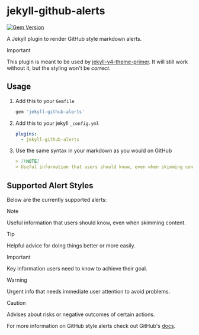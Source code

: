 # jekyll-github-alerts

[![Gem Version](https://badge.fury.io/rb/jekyll-github-alerts.svg)](https://badge.fury.io/rb/jekyll-github-alerts.svg)

A Jekyll plugin to render GitHub style markdown alerts.

> [!IMPORTANT]
> This plugin is meant to be used by
> [jekyll-v4-theme-primer](https://github.com/dunkmann00/primer). It will still
> work without it, but the styling won't be *correct*.

## Usage

1. Add this to your `Gemfile`

    ```rb
    gem 'jekyll-github-alerts'
    ```

2. Add this to your jekyll `_config.yml`

    ```yml
    plugins:
      - jekyll-github-alerts
    ```

3. Use the same syntax in your markdown as you would on GitHub
    ```markdown
    > [!NOTE]
    > Useful information that users should know, even when skimming content.

    ```

## Supported Alert Styles

Below are the currently supported alerts:

> [!NOTE]
> Useful information that users should know, even when skimming content.

> [!TIP]
> Helpful advice for doing things better or more easily.

> [!IMPORTANT]
> Key information users need to know to achieve their goal.

> [!WARNING]
> Urgent info that needs immediate user attention to avoid problems.

> [!CAUTION]
> Advises about risks or negative outcomes of certain actions.

For more information on GitHub style alerts check out GitHub's
[docs](https://docs.github.com/en/get-started/writing-on-github/getting-started-with-writing-and-formatting-on-github/basic-writing-and-formatting-syntax#alerts).
